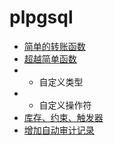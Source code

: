 # plpgsql


* [简单的转账函数](01.sql)
* [超越简单函数](02.sql)
*   * 自定义类型
*   * 自定义操作符
* [库存、约束、触发器](03.sql)
* [增加自动审计记录](04.sql)